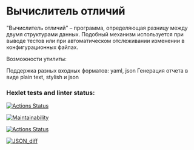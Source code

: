 # Вычислитель отличий
<p>"Вычислитель отличий" – программа, определяющая разницу между двумя структурами данных. Подобный механизм используется при выводе тестов или при автоматическом отслеживании изменении в конфигурационных файлах.

Возможности утилиты:

Поддержка разных входных форматов: yaml, json
Генерация отчета в виде plain text, stylish и json</p>


### Hexlet tests and linter status:
[![Actions Status](https://github.com/AndreyLeviy/frontend-project-lvl2/workflows/hexlet-check/badge.svg)](https://github.com/AndreyLeviy/frontend-project-lvl2/actions)

[![Maintainability](https://api.codeclimate.com/v1/badges/6212bcc41ec0c9654c83/maintainability)](https://codeclimate.com/github/AndreyLeviy/frontend-project-lvl2/maintainability)

[![Actions Status](https://github.com/AndreyLeviy/frontend-project-lvl2/workflows/nodejs/badge.svg)](https://github.com/AndreyLeviy/frontend-project-lvl2/actions)

[![JSON_diff](https://asciinema.org/a/401007.svg)](https://asciinema.org/a/401007)